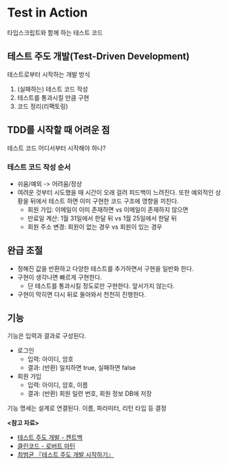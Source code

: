 # Test in Action

타입스크립트와 함께 하는 테스트 코드

## 테스트 주도 개발(Test-Driven Development)

테스트로부터 시작하는 개발 방식

1. (실패하는) 테스트 코드 작성
2. 테스트를 통과시킬 만큼 구현
3. 코드 정리(리팩토링)

## TDD를 시작할 때 어려운 점

테스트 코드 어디서부터 시작해야 하나?

### 테스트 코드 작성 순서

* 쉬움/예외 -> 어려움/정상
* 여려운 것부터 시도했을 때 시간이 오래 걸려 피드백이 느려진다. 또한 예외적인 상황을 뒤에서 테스트 하면 이미 구현한 코드 구조에 영향을 끼친다.
    * 회원 가입: 이메일이 이미 존재하면 vs 이메일이 존재하지 않으면
    * 만료일 계산: 1월 31일에서 한달 뒤 vs 1월 25일에서 한달 뒤
    * 회원 주소 변경: 회원이 없는 경우 vs 회원이 있는 경우

## 완급 조절

* 정해진 값을 반환하고 다양한 테스트를 추가하면서 구현을 일반화 한다.
* 구현이 생각나면 빠르게 구현한다.
    * 단 테스트를 통과시킬 정도로만 구현한다. 앞서가지 않는다.
* 구현이 막히면 다시 뒤로 돌아와서 천천히 진행한다.

## 기능

기능은 입력과 결과로 구성된다.

* 로그인
    * 입력: 아이디, 암호
    * 결과: (반환) 일치하면 true, 실패하면 false
* 회원 가입
    * 입력: 아이디, 암호, 이름
    * 결과: (반환) 회원 일련 번호, 회원 정보 DB에 저장

기능 명세는 설계로 연결된다. 이름, 파라미터, 리턴 타입 등 결정

**<참고 자료>**

* [테스트 주도 개발 - 켄트백](https://product.kyobobook.co.kr/detail/S000001032985)
* [클린코드 - 로버트 마틴](https://product.kyobobook.co.kr/detail/S000001032980)
* [최범균 『테스트 주도 개발 시작하기』](https://product.kyobobook.co.kr/detail/S000001248962)
